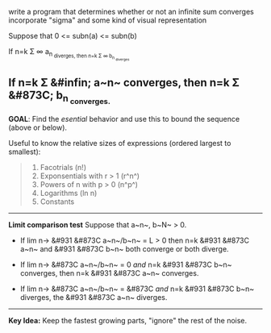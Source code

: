 write a program that determines whether or not an infinite sum converges
incorporate "sigma" and some kind of visual representation

Suppose that 0 <= subn(a) <= subn(b)

If n=k &Sigma; &#8734; a<sub>n<sub> diverges, then n=k &#931; &#8734; b<sub>n<sub> diverges

If n=k &#931; &#infin; a~n~ converges, then n=k &#931; &#873C; b<sub>n<sub> converges.
----------------------------------
**GOAL**: Find the *esential* behavior and use this to bound the sequence (above or below).

Useful to know the relative sizes of expressions (ordered largest to smallest):

>	1. Facotrials (n!)
>	2. Exponsentials with r > 1 (r^n^)
>	3. Powers of n with p > 0 (n^p^)
>	4. Logarithms (ln n)
>	5. Constants
----------------------------------
**Limit comparison test**
 Suppose that a~n~, b~N~ > 0.

* If lim n-> &#931 &#873C a~n~/b~n~ = L > 0 then n=k &#931 &#873C a~n~ and &#931 &#873C b~n~
	both converge or both diverge.
  
* If lim n-> &#873C a~n~/b~n~ = 0 *and*  n=k &#931 &#873C b~n~ converges, then 
	n=k &#931 &#873C a~n~ converges.

* If lim n-> &#873C a~n~/b~n~ = &#873C *and* n=k &#931 &#873C b~n~ diverges,
	the &#931 &#873C a~n~ diverges.

----------------------------------
**Key Idea:** Keep the fastest growing parts, "ignore" the rest of the noise.
